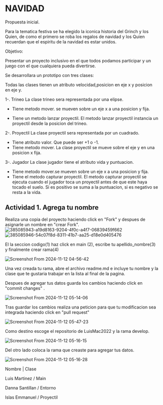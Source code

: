 # NAVIDAD
Propuesta inicial.

Para la tematica festiva se ha elegido la iconica historia del Grinch y los Quien, de como el primero se roba los regalos de navidad y  los Quien recuerdan que el espiritu de la navidad es estar unidos.


Objetivo: 

Presentar un proyecto inclusivo en el que todos podamos participar y un juego con el que cualquiera pueda divertirse.



Se desarrollara un prototipo con tres clases:


Todas las clases tienen un atributo velocidad,posicion en eje x y posicion en eje y.

1-. Trineo
La clase trineo sera representada por una elipse.
  + Tiene metodo mover. se mueven sobre un eje x  a una posicion y fija. 
  - Tiene un metodo lanzar proyectil. El metodo lanzar proyectil instancia un proyectil desde la posicion del trineo.

2-. Proyectil
La clase proyectil sera representada por un cuadrado.
  - Tiene atributo valor. Que puede ser +1 o -1.
  - Tiene metodo mover. La clase proyectil se mueve sobre el eje y en una posicion x fija.

3-. Jugador
La clase jugador tiene el atributo vida y puntuacion.
  - Tiene metodo mover.se mueven sobre un eje x  a una posicion y fija. 
  - Tiene el metodo capturar proyectil. El metodo capturar proyectil se ejecuta cuando el jugador toca un proyectil antes de que este haya tocado el suelo. Si es positivo se suma a la puntuacion, si es negativo se resta a la vida.

## Actividad 1. Agrega tu nombre
Realiza una copia del proyecto haciendo click en "Fork" y despues de asignarle un nombre en "crear Fork".
![385085943-a19d8163-9204-4f0c-a4f7-06839459f662](https://github.com/user-attachments/assets/4b2d9122-789e-42fe-9c62-d1588549604e)
![385085946-54c07f8d-8311-41b7-aa25-d18e0d405476](https://github.com/user-attachments/assets/e314a379-12c1-4e5c-ae04-5806a065955d)

El la seccion codigo(1) haz click en main (2), escribe tu apellido_nombre(3) y finalmente crear rama(4)   

![Screenshot From 2024-11-12 04-56-42](https://github.com/user-attachments/assets/716d6049-6e43-4429-83ab-78dc40c6da69)

Una vez creada tu rama, abre el archivo readme.md e incluye tu nombre y la clase que te gustaria trabajar en la lista al final de la pagina.

Despues de agregar tus datos guarda los cambios haciendo click en "commit changes" .

![Screenshot From 2024-11-12 05-14-06](https://github.com/user-attachments/assets/7e197b46-ea88-4a12-98cf-55a4c01beee3)

Tras guardar los cambios realiza una peticion para que tu modificacion sea integrada haciendo click en "pull request"

![Screenshot From 2024-11-12 05-47-23](https://github.com/user-attachments/assets/ab7c43bb-4bb6-403a-9dce-3ee7d96b3445)


Como destino escoge el repositorio de LuisMac2022 y la rama develop.

![Screenshot From 2024-11-12 05-16-15](https://github.com/user-attachments/assets/102ae65b-6135-462d-b973-03a1d2528485)


Del otro lado coloca la rama que creaste para agregar tus datos.

![Screenshot From 2024-11-12 05-16-28](https://github.com/user-attachments/assets/8e8fa01e-11a4-410c-a06a-ead820c119e5)


Nombre | Clase

Luis Martinez / Main

Danna Santillan / Entorno 

Islas Emmanuel / Proyectil


